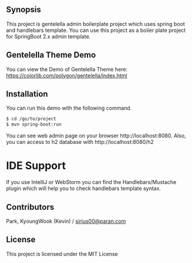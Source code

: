 ## Synopsis
This project is gentelella admin boilerplate project which uses spring boot and handlebars template. You can use this project as a boiler plate project for SpringBoot 2.x admin template.

## Gentelella Theme Demo
You can view the Demo of Gentelella Theme here: https://colorlib.com/polygon/gentelella/index.html

## Installation
You can run this demo with the following command. 

```sh
$ cd /go/to/project
$ mvn spring-boot:run
```

You can see web admin page on your browser http://localhost:8080. Also, you can access to h2 database with http://localhost:8080/h2

# IDE Support
If you use IntelliJ or WebStorm you can find the Handlebars/Mustache plugin which will help you to check handlebars template syntax.

## Contributors
Park, KyoungWook (Kevin) / sirius00@paran.com

## License
This project is licensed under the MIT License
